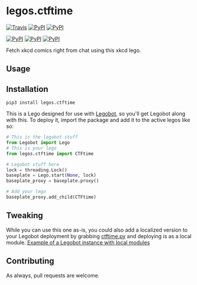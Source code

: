 # legos.ctftime

[![Travis](https://img.shields.io/travis/bbriggs/legos.ctftime.svg)]() [![PyPI](https://img.shields.io/pypi/pyversions/legos.ctftime.svg)]() [![PyPI](https://img.shields.io/pypi/v/legos.ctftime.svg)]()

[![PyPI](https://img.shields.io/pypi/wheel/legos.ctftime.svg)]() [![PyPI](https://img.shields.io/pypi/l/legos.ctftime.svg)]() [![PyPI](https://img.shields.io/pypi/status/legos.ctftime.svg)]()

Fetch xkcd comics right from chat using this xkcd lego.

## Usage

## Installation

`pip3 install legos.ctftime`

This is a Lego designed for use with [Legobot](https://github.com/bbriggs/Legobot), so you'll get Legobot along with this. To deploy it, import the package and add it to the active legos like so:

```python
# This is the legobot stuff
from Legobot import Lego
# This is your lego
from legos.ctftime import CTFtime

# Legobot stuff here
lock = threading.Lock()
baseplate = Lego.start(None, lock)
baseplate_proxy = baseplate.proxy()

# Add your lego
baseplate_proxy.add_child(CTFtime)
```

## Tweaking

While you can use this one as-is, you could also add a localized version to your Legobot deployment by grabbing [ctftime.py](legos/ctftime.py) and deploying is as a local module. [Example of a Legobot instance with local modules](https://github.com/voxpupuli/thevoxfox/)

## Contributing

As always, pull requests are welcome.
